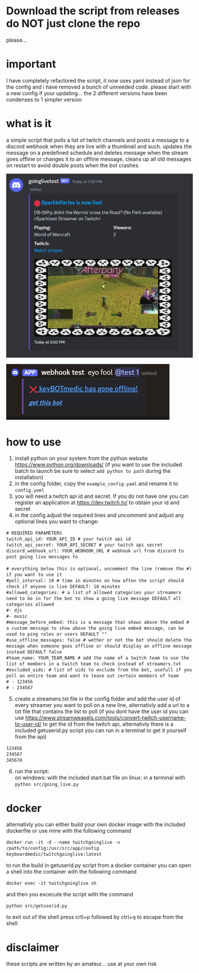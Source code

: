 # Download the script from releases do NOT just clone the repo
please...

# important
I have completely refactored the script, it now uses yaml instead of json for the config and i have removed a bunch of unneeded code. please start with a new config if your updating... the 2 different versions have been condenses to 1 simpler version

# what is it
a simple script that polls a list of twitch channels and posts a message to a discord webhook when they are live with a thumbnail and such. updates the message on a predefined schedule and deletes message when the stream goes offline or changes it to an offline message, cleans up all old messages on restart to avoid double posts when the bot crashes.

![Alt text](screenshot.png?raw=true "Title")

![Alt text](screenshot_offline.png?raw=true "Title")


# how to use
1. install python on your system from the python website https://www.python.org/downloads/ (if you want to use the included batch to launch be sure to select ```add python to path``` during the installation)
2. in the config folder, copy the ```example_config.yaml``` and rename it to ```config.yaml```
3. you will need a twitch api id and secret. If you do not have one you can register an application at https://dev.twitch.tv/ to obtain your id and secret
3. in the config adjust the required lines and uncomment and adjust any optional lines you want to change:   

```
# REQUIRED PARAMETERS
twitch_api_id: YOUR_API_ID # your twitch api id
twitch_api_secret: YOUR_API_SECRET # your twitch api secret
discord_webhook_url: YOUR_WEBHOOK_URL # webhook url from discord to post going live messages to

# everything below this is optional, uncomment the line (remove the #) if you want to use it
#poll_interval: 10 # time in minutes on how often the script should check if anyone is live DEFAULT: 10 minutes
#allowed_categories: # a list of allowed categories your streamers need to be in for the bot to show a going live message DEFAULT all categories allowed
#- djs
#- music
#message_before_embed: this is a message that shows above the embed # a custom message to show above the going live embed message, can be used to ping roles or users DEFAULT ""
#use_offline_messages: false # wether or not the bot should delete the message when someone goes offline or should display an offline message instead DEFAULT false
#team_name: YOUR_TEAM_NAME # add the name of a twitch team to use the list of members in a twitch team to check instead of streamers.txt
#excluded_uids: # list of uids to exclude from the bot, usefull if you poll an entire team and want to leave out certain members of team
# - 123456
# - 234567
```

5. create a streamers.txt file in the config folder and add the user id of every streamer you want to poll on a new line, alternativly add a url to a txt file that contains the list to poll (if you dont have the user id you can use https://www.streamweasels.com/tools/convert-twitch-username-to-user-id/ to get the id from the twitch api, alternativly there is a included getuserid.py script you can run in a terminal to get it yourself from the api)
```
123456
234567
345678
```
6. run the script:   
on windows: with the included start.bat file
on linux: in a terminal with ```python src/going_live.py```

# docker
alternativly you can either build your own docker image with the included dockerfile or use mine with the following command
```
docker run -it -d --name twitchgoinglive -v /path/to/config:/usr/src/app/config keyboardmedic/twitchgoinglive:latest
```
to run the build in getuserid.py script from a docker container you can open a shell into the container with the following command   
``` 
docker exec -it twitchgoinglive sh
```
and then you excecute the script with the command   
```
python src/getuserid.py
```
to exit out of the shell press crtl+p followed by ctrl+q to escape from the shell   

# disclaimer
these scripts are written by an amateur... use at your own risk
